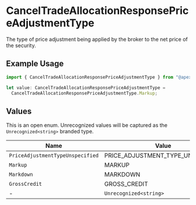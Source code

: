 # CancelTradeAllocationResponsePriceAdjustmentType

The type of price adjustment being applied by the broker to the net price of the security.

## Example Usage

```typescript
import { CancelTradeAllocationResponsePriceAdjustmentType } from "@apexfintechsolutions/ascend-sdk/models/components";

let value: CancelTradeAllocationResponsePriceAdjustmentType =
  CancelTradeAllocationResponsePriceAdjustmentType.Markup;
```

## Values

This is an open enum. Unrecognized values will be captured as the `Unrecognized<string>` branded type.

| Name                              | Value                             |
| --------------------------------- | --------------------------------- |
| `PriceAdjustmentTypeUnspecified`  | PRICE_ADJUSTMENT_TYPE_UNSPECIFIED |
| `Markup`                          | MARKUP                            |
| `Markdown`                        | MARKDOWN                          |
| `GrossCredit`                     | GROSS_CREDIT                      |
| -                                 | `Unrecognized<string>`            |
